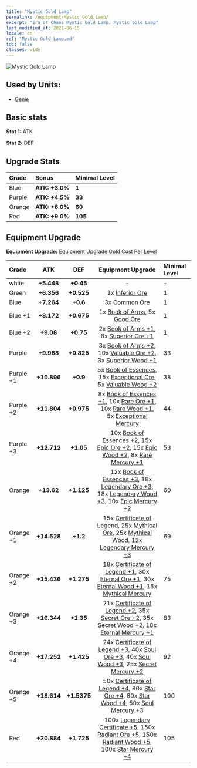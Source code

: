 ```yaml
---
title: "Mystic Gold Lamp"
permalink: /equipment/Mystic Gold Lamp/
excerpt: "Era of Chaos Mystic Gold Lamp. Mystic Gold Lamp"
last_modified_at: 2021-06-15
locale: en
ref: "Mystic Gold Lamp.md"
toc: false
classes: wide
---
```


  ![Mystic Gold Lamp](/images/e/e_6051.png)

## Used by Units:

* [Genie](/units/Genie/) 


## Basic stats
 **Stat 1:** ATK

 **Stat 2:** DEF

## Upgrade Stats

  |     Grade    |   Bonus | Minimal Level | 
  |:-------------|:--------|:--------------| 
  | Blue | **ATK: +3.0%** | **1** | 
  | Purple | **ATK: +4.5%** | **33** | 
  | Orange | **ATK: +6.0%** | **60** | 
  | Red | **ATK: +9.0%** | **105** | 


## Equipment Upgrade
 **Equipment Upgrade:** [Equipment Upgrade Gold Cost Per Level](/equipment/EquipmentUpgradeCostPerLevel/) 

  |          Grade      | ATK | DEF | Equipment Upgrade | Minimal Level |
  |:--------------------|:---------:|:---------:|:----------------:|:--------------|
  | white | **+5.448** | **+0.45** | - | - |
  | Green | **+6.356** | **+0.525** | 1x [Inferior Ore](/Items/mat_1/) | 1 |
  | Blue | **+7.264** | **+0.6** | 3x [Common Ore](/Items/mat_6/) | 1 |
  | Blue +1 | **+8.172** | **+0.675** | 1x [Book of Arms](/Items/mat_18/), 5x [Good Ore](/Items/mat_12/) | 1 |
  | Blue +2 | **+9.08** | **+0.75** | 2x [Book of Arms +1](/Items/mat_25/), 8x [Superior Ore +1](/Items/mat_19/) | 1 |
  | Purple | **+9.988** | **+0.825** | 3x [Book of Arms +2](/Items/mat_32/), 10x [Valuable Ore +2](/Items/mat_26/), 3x [Superior Wood +1](/Items/mat_20/) | 33 |
  | Purple +1 | **+10.896** | **+0.9** | 5x [Book of Essences](/Items/mat_39/), 15x [Exceptional Ore](/Items/mat_33/), 5x [Valuable Wood +2](/Items/mat_27/) | 38 |
  | Purple +2 | **+11.804** | **+0.975** | 8x [Book of Essences +1](/Items/mat_46/), 10x [Rare Ore +1](/Items/mat_40/), 10x [Rare Wood +1](/Items/mat_41/), 5x [Exceptional Mercury](/Items/mat_35/) | 44 |
  | Purple +3 | **+12.712** | **+1.05** | 10x [Book of Essences +2](/Items/mat_53/), 15x [Epic Ore +2](/Items/mat_47/), 15x [Epic Wood +2](/Items/mat_48/), 8x [Rare Mercury +1](/Items/mat_42/) | 53 |
  | Orange | **+13.62** | **+1.125** | 12x [Book of Essences +3](/Items/mat_60/), 18x [Legendary Ore +3](/Items/mat_54/), 18x [Legendary Wood +3](/Items/mat_55/), 10x [Epic Mercury +2](/Items/mat_49/) | 60 |
  | Orange +1 | **+14.528** | **+1.2** | 15x [Certificate of Legend](/Items/mat_67/), 25x [Mythical Ore](/Items/mat_61/), 25x [Mythical Wood](/Items/mat_62/), 12x [Legendary Mercury +3](/Items/mat_56/) | 69 |
  | Orange +2 | **+15.436** | **+1.275** | 18x [Certificate of Legend +1](/Items/mat_74/), 30x [Eternal Ore +1](/Items/mat_68/), 30x [Eternal Wood +1](/Items/mat_69/), 15x [Mythical Mercury](/Items/mat_63/) | 75 |
  | Orange +3 | **+16.344** | **+1.35** | 21x [Certificate of Legend +2](/Items/mat_81/), 35x [Secret Ore +2](/Items/mat_75/), 35x [Secret Wood +2](/Items/mat_76/), 18x [Eternal Mercury +1](/Items/mat_70/) | 83 |
  | Orange +4 | **+17.252** | **+1.425** | 24x [Certificate of Legend +3](/Items/mat_88/), 40x [Soul Ore +3](/Items/mat_82/), 40x [Soul Wood +3](/Items/mat_83/), 25x [Secret Mercury +2](/Items/mat_77/) | 92 |
  | Orange +5 | **+18.614** | **+1.5375** | 50x [Certificate of Legend +4](/Items/mat_95/), 80x [Star Ore +4](/Items/mat_89/), 80x [Star Wood +4](/Items/mat_90/), 50x [Soul Mercury +3](/Items/mat_84/) | 100 |
  | Red | **+20.884** | **+1.725** | 100x [Legendary Certificate +5](/Items/mat_102/), 150x [Radiant Ore +5](/Items/mat_96/), 150x [Radiant Wood +5](/Items/mat_97/), 100x [Star Mercury +4](/Items/mat_91/) | 105 |

